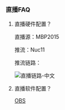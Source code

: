 ### 直播FAQ



1. 直播硬件配置？

   直播源：MBP2015

   推流：Nuc11

   推流链路：

   ![直播链路-中文](https://cdn.jsdelivr.net/gh/PhDLuffy/PicGo@master/img/20210717145508.png)

2. 直播软件配置？

   [OBS](https://obsproject.com/)

